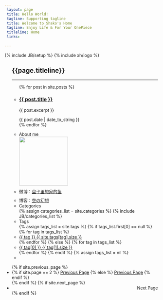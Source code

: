 ```yaml
---
 layout: page
 title: Hello World!
 tagline: Supporting tagline
 title: Welcome to Shako's Home
 tagline: Enjoy Life & For Your OnePiece
 titleline: Home
 links: 
  
---
```

{% include JB/setup %}
{% include xh/logo %}
<div>
<ul class="posts">
<h2 id="index_titleline">{{page.titleline}}</h2>
<hr id="index_line" />

<div class="span6 pull-left">
  <ul class="posts index_posts span8">
  <!-- for post in site.posts -->
  {% for post in site.posts %}
   
   <li>
<div class="index_intro span6">
<h3 class="index_title"><a href="{{ BASE_PATH }}{{ post.url }}">{{ post.title }}</a></h3>
<p class="index_excerpt">{{ post.excerpt }}</p>
</div>
  <span class="index_date span2">{{ post.date | date_to_string }}</span>
  </li>
   {% endfor %}
</ul>

</div>

<div id="aside" class="well sidebar-nav">
<ul class="nav nav-list">
 <li class="nav-header">About me</li>
<img width="160" height="160" target="_blank" src = "{{ ASSET_PATH }}/images/avatar.jpg"/>
<li style="margin-top:9px">微博：<a href="http://weibo.com/ecnushako">盘子里想家的鱼</a></li>
<li style="margin-top:9px">博客：<a href="http://sorafantasy.blogspot.com">空の幻想</a></li>  
  <li class="nav-header">Categories</li>
  {% assign categories_list = site.categories %}
  {% include JB/categories_list %}
 
  <li class="nav-header">Tags</li>
  {% assign tags_list = site.tags %}
  {% if tags_list.first[0] == null %}
  {% for tag in tags_list %} 
  <li class="index_tags"><a href="{{ BASE_PATH }}{{ site.JB.tags_path }}#{{ tag }}-ref">{{ tag }} <span>{{ site.tags[tag].size }}</span></a></li>
  {% endfor %}
  {% else %}
  {% for tag in tags_list %} 
  <li class="index_tags"><a href="{{ BASE_PATH }}{{ site.JB.tags_path }}#{{ tag[0] }}-ref">{{ tag[0] }} <span>{{ tag[1].size }}</span></a></li>
  {% endfor %}
  {% endif %}
  {% assign tags_list = nil %}

  <li class="clear"></li>
</ul>
</div>
  </ul>
  <ul class="pager">
   {% if site.previous_page %}
   <li class="previous">
   {% if site.page == 2 %}
   <a href="/" rel="bookmark">Previous Page</a>
   {% else %}
   <a href="/page{{ site.previous_page }}" rel="bookmark">Previous Page</a>
   {% endif %}
   </li>
   {% endif %}
   {% if site.next_page %}
   <li class="next">
   <a href="/page{{ site.next_page }}" rel="bookmark" style="float:right">Next Page</a>
   </li>
   {% endif %}

  </ul>

</div>
 


